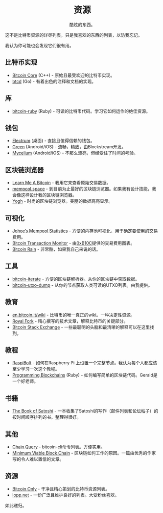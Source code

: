 # <center>资源 </center>
<center>酷炫的东西。</center>

这不是比特币资源的详尽列表，只是我喜欢的东西的列表，以防我忘记。

我认为你可能也会发现它们很有用。

## 比特币实现
* [Bitcoin Core](https://github.com/bitcoin/bitcoin) (C++) - 原始且最受欢迎的比特币实现。
* [btcd](https://github.com/btcsuite/btcd) (Go) - 有着出色的注释和文档的实现。

## 库

* [bitcoin-ruby](https://github.com/lian/bitcoin-ruby) (Ruby) - 可读的比特币代码。学习它如何运作的绝佳资源。

## 钱包

* [Electrum](https://electrum.org/) (桌面) - 直接且值得信赖的钱包。
* [Green](https://blockstream.com/green/) (Android/iOS) - 流畅，精致，由Blockstream开发。
* [Mycelium](https://wallet.mycelium.com/) (Android/iOS) - 不那么漂亮，但经受住了时间的考验。

## 区块链浏览器

* [Learn Me A Bitcoin](https://learnmeabitcoin.com/explorer) - 我用它来查看原始交易数据。
* [mempool.space](https://mempool.space/) - 到目前为止最好的区块链浏览器。如果我有设计技能，我会像这样设计我的区块链浏览器。
* [Yogh](https://yogh.io/) - 时尚的区块链浏览器。美丽的数据高亮显示。

## 可视化

* [Johoe’s Mempool Statistics](https://jochen-hoenicke.de/queue/#0,24h) - 方便的内存池可视化，用于确定要使用的交易费用。
* [Bitcoin Transaction Monitor](https://mempool.observer/monitor/) - 由[0xB10C](https://b10c.me/)提供的交易费用图表。
* [Bitcoin Rain](http://bitcoinrain.io/) - 非常酷，如果我自己来说的话。

## 工具

* [bitcoin-iterate](https://github.com/rustyrussell/bitcoin-iterate) - 方便的区块链解析器。从你的区块链中获取数据。
* [bitcoin-utxo-dump](https://github.com/in3rsha/bitcoin-utxo-dump) - 从你的节点获取人类可读的UTXO列表。由我提供。

## 教育

* [en.bitcoin.it/wiki](https://en.bitcoin.it/wiki/Main_Page) - 比特币的唯一真正的wiki。一种决定性资源。
* [Royal Fork](https://www.royalfork.org/) - 精心撰写的技术文章，解释比特币的关键部分。
* [Bitcoin Stack Exchange](https://bitcoin.stackexchange.com/) - 一些最聪明的头脑和最清晰的解释可以在这里找到。

## 教程

* [RaspiBolt](http://raspibolt.com/) - 如何在Raspberry Pi 上设置一个完整节点。我认为每个人都应该至少学习一次这个教程。
* [Programming Blockchains](https://github.com/openblockchains/programming-blockchains/blob/master/03_blockchain.md) (Ruby) - 如何编写简单的区块链代码。Gerald是一个好老师。

## 书籍

* [The Book of Satoshi](http://www.bookofsatoshi.com/) - 一本收集了Satoshi的写作（邮件列表和论坛帖子）的按时间顺序排列的书。整理得很好。

## 其他

* [Chain Query](https://chainquery.com/bitcoin-cli) - bitcoin-cli命令列表。方便实用。
* [Minimum Viable Block Chain](https://www.igvita.com/2014/05/05/minimum-viable-block-chain/) - 区块链如何工作的原因。一篇由优秀的作家写的令人难以置信的文章。

## 资源

* [Bitcoin Only](https://bitcoin-only.com/) - 干净且精心策划的比特币资源列表。
* [lopp.net](https://www.lopp.net/bitcoin-information.html) - 一份广泛且维护良好的列表。大受粉丝喜欢。

如此递归。